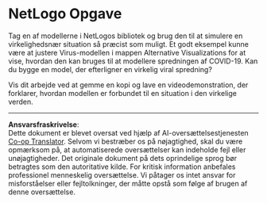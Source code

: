 <!--
CO_OP_TRANSLATOR_METADATA:
{
  "original_hash": "cf654ca60c7f86c8dad28596fb42994b",
  "translation_date": "2025-08-28T15:05:53+00:00",
  "source_file": "lessons/6-Other/23-MultiagentSystems/assignment.md",
  "language_code": "da"
}
-->
# NetLogo Opgave

Tag en af modellerne i NetLogos bibliotek og brug den til at simulere en virkelighedsnær situation så præcist som muligt. Et godt eksempel kunne være at justere Virus-modellen i mappen Alternative Visualizations for at vise, hvordan den kan bruges til at modellere spredningen af COVID-19. Kan du bygge en model, der efterligner en virkelig viral spredning?

Vis dit arbejde ved at gemme en kopi og lave en videodemonstration, der forklarer, hvordan modellen er forbundet til en situation i den virkelige verden.

---

**Ansvarsfraskrivelse**:  
Dette dokument er blevet oversat ved hjælp af AI-oversættelsestjenesten [Co-op Translator](https://github.com/Azure/co-op-translator). Selvom vi bestræber os på nøjagtighed, skal du være opmærksom på, at automatiserede oversættelser kan indeholde fejl eller unøjagtigheder. Det originale dokument på dets oprindelige sprog bør betragtes som den autoritative kilde. For kritisk information anbefales professionel menneskelig oversættelse. Vi påtager os intet ansvar for misforståelser eller fejltolkninger, der måtte opstå som følge af brugen af denne oversættelse.